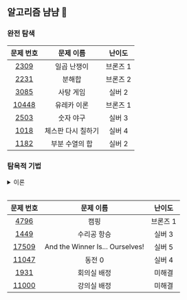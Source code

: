 ## 알고리즘 냠냠 🍕

### 완전 탐색

|문제 번호|문제 이름|난이도|
|:---:|:---:|:---:|
|[2309](https://www.acmicpc.net/problem/2309)|일곱 난쟁이|브론즈 1|
|[2231](https://www.acmicpc.net/problem/2231)|분해합|브론즈 2|
|[3085](https://www.acmicpc.net/problem/3085)|사탕 게임|실버 2|
|[10448](https://www.acmicpc.net/problem/10448)|유레카 이론|브론즈 1|
|[2503](https://www.acmicpc.net/problem/2503)|숫자 야구|실버 3|
|[1018](https://www.acmicpc.net/problem/1018)|체스판 다시 칠하기|실버 4|
|[1182](https://www.acmicpc.net/problem/1182)|부분 수열의 합|실버 2|

### 탐욕적 기법

<details>
<summary>이론</summary>
<div>

</br>

**언제 사용할까**

문제의 성질이 동일하게 보존되고, 같은 전략을 반복적으로 취할 수 있는 경우 

**특징**

눈 앞의 가장 최선의 이익를 선택하는 것 </br>
-> 이러한 특징 때문에 local maximum과 global maximum을 구분하지 못하고, 최적해를 구하기가 어렵다.

**주의점**

그리디는 후퇴하지 않는다. 잘못된 선택을 했다고 해서 수를 무르지 않는다. 

</div>
</details>


</br>

|문제 번호|문제 이름|난이도|
|:---:|:---:|:---:|
|[4796](https://www.acmicpc.net/problem/4796)|캠핑|브론즈 1|
|[1449](https://www.acmicpc.net/problem/1449)|수리공 항승|실버 3|
|[17509](https://www.acmicpc.net/problem/17509)|And the Winner Is... Ourselves!|실버 5|
|[11047](https://www.acmicpc.net/problem/11047)|동전 0|실버 4|
|[1931](https://www.acmicpc.net/problem/1931)|회의실 배정|미해결|
|[11000](https://www.acmicpc.net/problem/11000)|강의실 배정|미해결|

